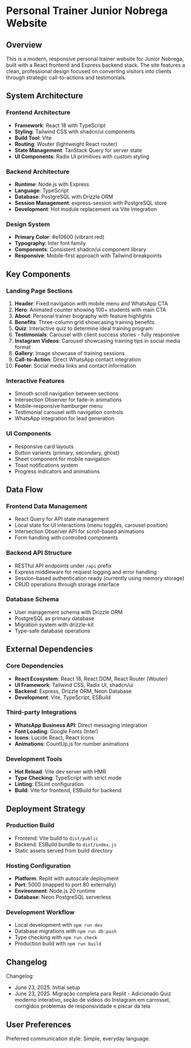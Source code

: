 # Personal Trainer Junior Nobrega Website

## Overview

This is a modern, responsive personal trainer website for Junior Nobrega, built with a React frontend and Express backend stack. The site features a clean, professional design focused on converting visitors into clients through strategic call-to-actions and testimonials.

## System Architecture

### Frontend Architecture
- **Framework**: React 18 with TypeScript
- **Styling**: Tailwind CSS with shadcn/ui components
- **Build Tool**: Vite
- **Routing**: Wouter (lightweight React router)
- **State Management**: TanStack Query for server state
- **UI Components**: Radix UI primitives with custom styling

### Backend Architecture
- **Runtime**: Node.js with Express
- **Language**: TypeScript
- **Database**: PostgreSQL with Drizzle ORM
- **Session Management**: express-session with PostgreSQL store
- **Development**: Hot module replacement via Vite integration

### Design System
- **Primary Color**: #e10600 (vibrant red)
- **Typography**: Inter font family
- **Components**: Consistent shadcn/ui component library
- **Responsive**: Mobile-first approach with Tailwind breakpoints

## Key Components

### Landing Page Sections
1. **Header**: Fixed navigation with mobile menu and WhatsApp CTA
2. **Hero**: Animated counter showing 100+ students with main CTA
3. **About**: Personal trainer biography with feature highlights
4. **Benefits**: Three-column grid showcasing training benefits
5. **Quiz**: Interactive quiz to determine ideal training program
6. **Testimonials**: Carousel with client success stories - fully responsive
7. **Instagram Videos**: Carousel showcasing training tips in social media format
8. **Gallery**: Image showcase of training sessions
9. **Call-to-Action**: Direct WhatsApp contact integration
10. **Footer**: Social media links and contact information

### Interactive Features
- Smooth scroll navigation between sections
- Intersection Observer for fade-in animations
- Mobile-responsive hamburger menu
- Testimonial carousel with navigation controls
- WhatsApp integration for lead generation

### UI Components
- Responsive card layouts
- Button variants (primary, secondary, ghost)
- Sheet component for mobile navigation
- Toast notifications system
- Progress indicators and animations

## Data Flow

### Frontend Data Management
- React Query for API state management
- Local state for UI interactions (menu toggles, carousel position)
- Intersection Observer API for scroll-based animations
- Form handling with controlled components

### Backend API Structure
- RESTful API endpoints under `/api` prefix
- Express middleware for request logging and error handling
- Session-based authentication ready (currently using memory storage)
- CRUD operations through storage interface

### Database Schema
- User management schema with Drizzle ORM
- PostgreSQL as primary database
- Migration system with drizzle-kit
- Type-safe database operations

## External Dependencies

### Core Dependencies
- **React Ecosystem**: React 18, React DOM, React Router (Wouter)
- **UI Framework**: Tailwind CSS, Radix UI, shadcn/ui
- **Backend**: Express, Drizzle ORM, Neon Database
- **Development**: Vite, TypeScript, ESBuild

### Third-party Integrations
- **WhatsApp Business API**: Direct messaging integration
- **Font Loading**: Google Fonts (Inter)
- **Icons**: Lucide React, React Icons
- **Animations**: CountUp.js for number animations

### Development Tools
- **Hot Reload**: Vite dev server with HMR
- **Type Checking**: TypeScript with strict mode
- **Linting**: ESLint configuration
- **Build**: Vite for frontend, ESBuild for backend

## Deployment Strategy

### Production Build
- Frontend: Vite build to `dist/public`
- Backend: ESBuild bundle to `dist/index.js`
- Static assets served from build directory

### Hosting Configuration
- **Platform**: Replit with autoscale deployment
- **Port**: 5000 (mapped to port 80 externally)
- **Environment**: Node.js 20 runtime
- **Database**: Neon PostgreSQL serverless

### Development Workflow
- Local development with `npm run dev`
- Database migrations with `npm run db:push`
- Type checking with `npm run check`
- Production build with `npm run build`

## Changelog

Changelog:
- June 23, 2025. Initial setup
- June 23, 2025. Migração completa para Replit - Adicionado Quiz moderno interativo, seção de vídeos do Instagram em carrossel, corrigidos problemas de responsividade e piscar da tela

## User Preferences

Preferred communication style: Simple, everyday language.
